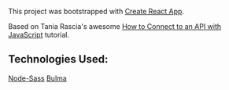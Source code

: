 This project was bootstrapped with [Create React App](https://github.com/facebook/create-react-app).

Based on Tania Rascia's awesome [How to Connect to an API with JavaScript](https://www.taniarascia.com/how-to-connect-to-an-api-with-javascript/) tutorial.

## Technologies Used:

[Node-Sass](https://github.com/sass/node-sass)
[Bulma](https://bulma.io/)

